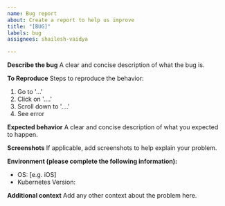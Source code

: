 ```yaml
---
name: Bug report
about: Create a report to help us improve
title: "[BUG]"
labels: bug
assignees: shailesh-vaidya

---
```


**Describe the bug**
A clear and concise description of what the bug is.

**To Reproduce**
Steps to reproduce the behavior:
1. Go to '...'
2. Click on '....'
3. Scroll down to '....'
4. See error

**Expected behavior**
A clear and concise description of what you expected to happen.

**Screenshots**
If applicable, add screenshots to help explain your problem.

**Environment  (please complete the following information):**
 - OS: [e.g. iOS]
 - Kubernetes Version:

**Additional context**
Add any other context about the problem here.
